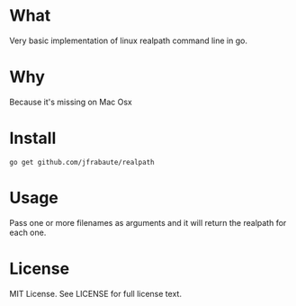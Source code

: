 # What

Very basic implementation of linux realpath command line in go.

# Why

Because it's missing on Mac Osx

# Install

`go get github.com/jfrabaute/realpath`


# Usage

Pass one or more filenames as arguments and it will return the realpath for each one.

# License

MIT License. See LICENSE for full license text.